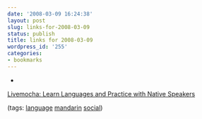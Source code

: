 ```yaml
---
date: '2008-03-09 16:24:38'
layout: post
slug: links-for-2008-03-09
status: publish
title: links for 2008-03-09
wordpress_id: '255'
categories:
- bookmarks
---
```



	
  *
		

[Livemocha: Learn Languages and Practice with Native Speakers](http://www.livemocha.com/)


		

(tags: [language](http://del.icio.us/eob/language) [mandarin](http://del.icio.us/eob/mandarin) [social](http://del.icio.us/eob/social))


	



